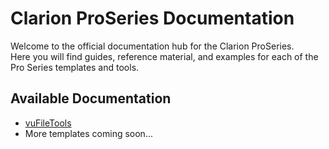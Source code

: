 # Clarion ProSeries Documentation

Welcome to the official documentation hub for the Clarion ProSeries.  
Here you will find guides, reference material, and examples for each of the Pro Series templates and tools.

## Available Documentation

- [vuFileTools](./vuFileTools/README.md)
- More templates coming soon...

